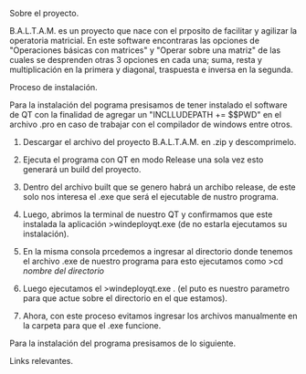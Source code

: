 Sobre el proyecto. 

B.A.L.T.A.M. es un proyecto que nace con el prposito de facilitar y agilizar la operatoria matricial. 
En este software encontraras las opciones de "Operaciones básicas con matrices" y "Operar sobre una matriz" de las cuales se desprenden otras 3 opciones en cada una; suma, resta y multiplicación en la primera y diagonal, traspuesta e inversa en la segunda.

Proceso de instalación. 

Para la instalación del pograma presisamos de tener instalado el software de QT con la finalidad de agregar un "INCLLUDEPATH += $$PWD" en el archivo .pro en caso de trabajar con el compilador de windows entre otros. 

1. Descargar el archivo del proyecto B.A.L.T.A.M. en .zip y descomprimelo.

2. Ejecuta el programa con QT en modo Release una sola vez esto generará un build del proyecto.

3. Dentro del archivo built que se genero habrá un archibo release, de este solo nos interesa el .exe que será el ejecutable de nustro programa. 

4. Luego, abrimos la terminal de nuestro QT y confirmamos que este instalada la aplicación >windeployqt.exe (de no estarla ejecutamos su instalación).

5. En la misma consola prcedemos a ingresar al directorio donde tenemos el archivo .exe de nuestro programa para esto ejecutamos como >cd *nombre del directorio*

6. Luego ejecutamos el >windeployqt.exe . (el puto es nuestro parametro para que actue sobre el directorio en el que estamos). 

7. Ahora, con este proceso evitamos ingresar los archivos manualmente en la carpeta para que el .exe funcione. 

Para la instalación del programa presisamos de lo siguiente.

Links relevantes. 

